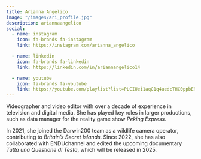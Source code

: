 ```yaml
---
title: Arianna Angelico
image: "/images/ari_profile.jpg"
description: ariannaangelico
social:
  - name: instagram
    icon: fa-brands fa-instagram
    link: https://instagram.com/arianna_angelico

  - name: linkedin
    icon: fa-brands fa-linkedin
    link: https://linkedin.com/in/ariannangelico14

  - name: youtube
    icon: fa-brands fa-youtube
    link: https://youtube.com/playlist?list=PLCIUei1aqC1q4uedcTHC0ppbENw9tRc7N&feature=shared
---
```


Videographer and video editor with over a decade of experience in television and digital media.
She has played key roles in larger productions, such as data manager for the reality game show *Peking Express*.

In 2021, she joined the Darwin200 team as a wildlife camera operator, contributing to *Britain’s Secret Islands*.
Since 2022, she has also collaborated with ENDUchannel and edited the upcoming documentary *Tutta una Questione di Testa*, which will be released in 2025.
